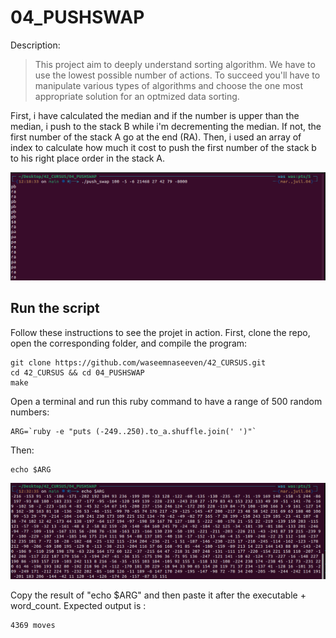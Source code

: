 # 04_PUSHSWAP

Description:
> This project aim to deeply understand sorting algorithm. We have to use the lowest possible number of actions. To succeed you'll have to manipulate various types of algorithms and choose the one most appropriate solution for an optmized data sorting.

First, i have calculated the median and if the number is upper than the median, i push to the stack B while i'm decrementing the median. If not, the first number of the stack A go at the end (RA).
Then, i used an array of index to calculate how much it cost to push the first number of the stack b to his right place order in the stack A.

![Screenshot](img/push_swap.png)

## Run the script

Follow these instructions to see the projet in action. First, clone the repo, open the corresponding folder, and compile the program:

```
git clone https://github.com/waseemnaseeven/42_CURSUS.git
cd 42_CURSUS && cd 04_PUSHSWAP
make
```

Open a terminal and run this ruby command to have a range of 500 random numbers:

```
ARG=`ruby -e "puts (-249..250).to_a.shuffle.join(' ')"`
```

Then:

```
echo $ARG
```

![Screenshot](img/echo$ARG.png)

Copy the result of "echo $ARG" and then paste it after the executable + word_count. Expected output is :

```
4369 moves
```
